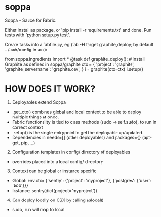 soppa
=====

Soppa - Sauce for Fabric.


Either install as package, or 'pip install -r requirements.txt' and done.
Run tests with 'python setup.py test'.

Create tasks into a fabfile.py, eg (fab -H target graphite_deploy; by default ~/.ssh/config in use):

from soppa.ingredients import *
@task
def graphite_deploy():
    # Install Graphite as defined in soppa/graphite
    ctx = {
        'project': 'graphite',
        'graphite_servername': 'graphite.dev',
    }
    i = graphite(ctx=ctx)
    i.setup()

HOW DOES IT WORK?
=================

1. Deployables extend Soppa
 - .get_ctx() combines global and local context to be able to deploy multiple things at once.
 - Fabric functionality is tied to class methods (sudo -> self.sudo), to run in correct context
 - .setup() is the single entrypoint to get the deployable up/updated.
 - Dependencies in needs=[] (other deployables) and packages={} (apt-get, pip, ...)

2. Configuration templates in config/ directory of deployables
 - overrides placed into a local config/ directory

3. Context can be global or instance specific
 - Global: env.ctx= {'sentry': {'project': 'myproject'},
            {'postgres': {'user': 'bob'}}}
 - Instance: sentry(dict(project='myproject'))

4. Can deploy locally on OSX by calling aslocal()
 - sudo, run will map to local

